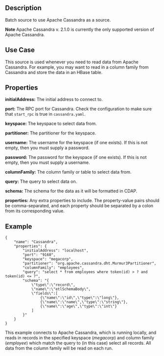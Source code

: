 Description
-----------
Batch source to use Apache Cassandra as a source.

**Note** Apache Cassandra v. 2.1.0 is currently the only supported version of Apache Cassandra.

Use Case
--------
This source is used whenever you need to read data from Apache Cassandra.
For example, you may want to read in a column family from Cassandra
and store the data in an HBase table.

Properties
----------
**initialAddress:** The initial address to connect to.

**port:** The RPC port for Cassandra.
Check the configuration to make sure that ``start_rpc`` is true in ``cassandra.yaml``.

**keyspace:** The keyspace to select data from.

**partitioner:** The partitioner for the keyspace.

**username:** The username for the keyspace (if one exists).
If this is not empty, then you must supply a password.

**password:** The password for the keyspace (if one exists).
If this is not empty, then you must supply a username.

**columnFamily:** The column family or table to select data from.

**query:** The query to select data on.

**schema:** The schema for the data as it will be formatted in CDAP.

**properties:** Any extra properties to include. The property-value pairs should be comma-separated,
and each property should be separated by a colon from its corresponding value.

Example
-------

    {
        "name": "Cassandra",
        "properties": {
            "initialAddress": "localhost",
            "port": "9160",
            "keyspace": "megacorp",
            "partitioner": "org.apache.cassandra.dht.Murmur3Partitioner",
            "columnFamily": "employees",
            "query": "select * from employees where token(id) > ? and token(id) <= ?",
            "schema": "{
                \"type\":\"record\",
                \"name\":\"etlSchemaBody\",
                \"fields\":[
                    {\"name\":\"id\",\"type\":\"long\"},
                    {\"name\":\"name\",\"type\":\"string\"},
                    {\"name\":\"age\",\"type\":\"int\"}
                ]
            }"
        }
    }

This example connects to Apache Cassandra, which is running locally, and reads in records in the
specified keyspace (*megacorp*) and column family (*employee*) which match the query to (in this case) select all records.
All data from the column family will be read on each run.
